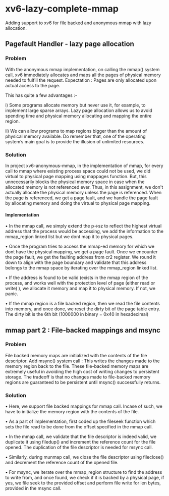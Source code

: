 # xv6-lazy-complete-mmap
Adding support to xv6 for file backed and anonymous mmap with lazy allocation.

## Pagefault Handler - lazy page allocation

### Problem

With the anonymous mmap implementation, on calling the mmap() system call, xv6 immediately allocates and maps all the pages of physical memory needed to fulfill the request.
Expectation : Pages are only allocated upon actual access to the page.

This has quite a few advantages :-

i) Some programs allocate memory but never use it, for example, to implement large sparse arrays. Lazy page allocation allows us to avoid spending time and physical memory allocating and mapping the entire region.

ii) We can allow programs to map regions bigger than the amount of physical memory available. Do remember that, one of the operating system’s main goal is to provide the illusion of unlimited resources.

### Solution

In project xv6-anonymous-mmap, in the implementation of mmap, for every call to mmap where existing process space
could not be used, we did virtual to physical page mapping using mappages function. But, this
unnecessarily blocks the physical memory space in case when the allocated memory is not
referenced ever. Thus, in this assignment, we don't actually allocate the physical memory unless
the page is referenced. When the page is referenced, we get a page fault, and we handle the page
fault by allocating memory and doing the virtual to physical page mapping.

#### Implementation
• In the mmap call, we simply extend the p->sz to reflect the highest virtual address that the
process would be accessing, we add the information to the mmap_region linked list but we
dont map it to physical pages.

• Once the program tries to access the mmap-ed memory for which we dont have the physical
mapping, we get a page fault. Once we encounter the page fault, we get the faulting address
from cr2 register. We round it down to align with the page boundary and validate that this
address belongs to the mmap space by iterating over the mmap_region linked list.

• If the address is found to be valid (exists in the mmap region of the process, and works well
with the protection level of page (either read or write) ), we allocate it memory and map it to
physical memory. If not, we panic.

• If the mmap region is a file backed region, then we read the file contents into memory, and
once done, we reset the dirty bit of the page table entry. The dirty bit is the 6th bit (1000000
in binary = 0x40 in hexadecimal)


## mmap part 2 : File-backed mappings and msync

### Problem

File backed memory maps are initialized with the contents of the file descriptor.
Add msync() system call : This writes the changes made to the memory region back to the file.
These file-backed memory maps are extremely useful in avoiding the high cost of writing changes to persistent storage.
The tradeoff is that no changes made to file-backed memory regions are guaranteed to be persistent until msync() successfully returns.

### Solution

• Here, we support file backed mappings for mmap call. Incase of such, we have to initialize
the memory region with the contents of the file.

• As a part of implementation, first coded up the fileseek function which sets the file read to be
done from the offset specified in the mmap call.

• In the mmap call, we validate that the file descriptor is indeed valid, we duplicate it using
filedup() and increment the reference count for the file opened. The duplication of the file
descriptor is needed for msync call.

• Similarly, during munmap call, we close the file descriptor using fileclose() and decrement
the reference count of the opened file.

• For msync, we iterate over the mmap_region structure to find the address to write from, and
once found, we check if it is backed by a physical page, if yes, we file seek to the provided
offset and perform file write for len bytes, provided in the msync call.

